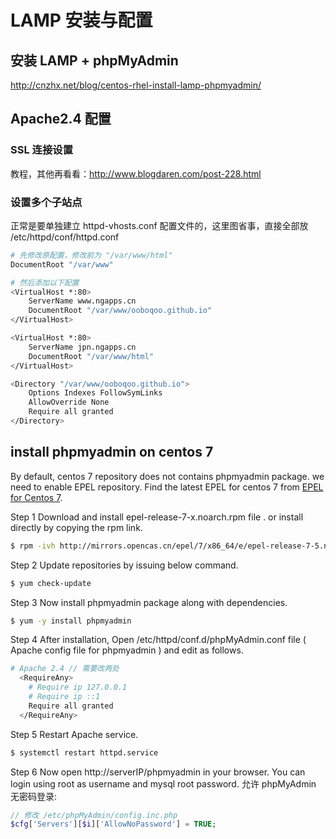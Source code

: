 # LAMP 安装与配置

## 安装 LAMP + phpMyAdmin

http://cnzhx.net/blog/centos-rhel-install-lamp-phpmyadmin/


## Apache2.4 配置

### SSL 连接设置

教程，其他再看看：http://www.blogdaren.com/post-228.html

### 设置多个子站点

正常是要单独建立 httpd-vhosts.conf 配置文件的，这里图省事，直接全部放 /etc/httpd/conf/httpd.conf

```bash
# 先修改原配置，修改前为 "/var/www/html"
DocumentRoot "/var/www"

# 然后添加以下配置
<VirtualHost *:80>
    ServerName www.ngapps.cn
    DocumentRoot "/var/www/ooboqoo.github.io"
</VirtualHost>

<VirtualHost *:80>
    ServerName jpn.ngapps.cn
    DocumentRoot "/var/www/html"
</VirtualHost>

<Directory "/var/www/ooboqoo.github.io">
    Options Indexes FollowSymLinks
    AllowOverride None
    Require all granted
</Directory>
```


## install phpmyadmin on centos 7

By default, centos 7 repository does not contains phpmyadmin package. we need to enable EPEL repository. Find the latest EPEL for centos 7 from [EPEL for Centos 7](http://download.fedoraproject.org/pub/epel/7/x86_64/repoview/epel-release.html).

Step 1 Download and install epel-release-7-x.noarch.rpm file . or install directly by copying the rpm link.

```bash
$ rpm -ivh http://mirrors.opencas.cn/epel/7/x86_64/e/epel-release-7-5.noarch.rpm
```

Step 2 Update repositories by issuing below command.

```bash
$ yum check-update
```

Step 3 Now install phpmyadmin package along with dependencies.

```bash
$ yum -y install phpmyadmin
```

Step 4 After installation, Open /etc/httpd/conf.d/phpMyAdmin.conf file ( Apache config file for phpmyadmin ) and edit as follows.

```bash
# Apache 2.4 // 需要改两处
  <RequireAny>
    # Require ip 127.0.0.1
    # Require ip ::1
    Require all granted
  </RequireAny>
```

Step 5 Restart Apache service.

```bash
$ systemctl restart httpd.service
```

Step 6 Now open http://serverIP/phpmyadmin in your browser. You can login using root as username and mysql root password. 允许 phpMyAdmin 无密码登录:

```php
// 修改 /etc/phpMyAdmin/config.inc.php
$cfg['Servers'][$i]['AllowNoPassword'] = TRUE;
```

